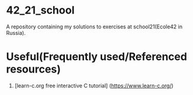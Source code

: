 # 42_21_school
A repository containing my solutions to exercises at school21(Ecole42 in Russia).

# Useful(Frequently used/Referenced resources)
1. [learn-c.org free interactive C tutorial] (https://www.learn-c.org/)
